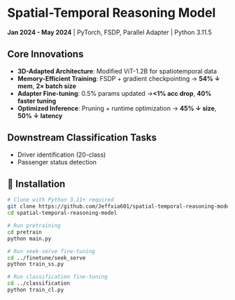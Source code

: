 # Spatial-Temporal Reasoning Model

​**Jan 2024 - May 2024**​ | PyTorch, FSDP, Parallel Adapter | Python 3.11.5

## Core Innovations
- ​**3D-Adapted Architecture**: Modified ViT-1.2B for spatiotemporal data
- ​**Memory-Efficient Training**: FSDP + gradient checkpointing → ​**54% ↓ mem**, ​**2× batch size**​
- ​**Adapter Fine-tuning**: 0.5% params updated → ​**​<1% acc drop**, ​**40% faster tuning**​
- ​**Optimized Inference**: Pruning + runtime optimization → ​**45% ↓ size**, ​**50% ↓ latency**​

## Downstream Classification Tasks
- Driver identification (20-class)
- Passenger status detection

## 🔧 Installation
```bash
# Clone with Python 3.11+ required
git clone https://github.com/Jeffxia601/spatial-temporal-reasoning-model.git
cd spatial-temporal-reasoning-model

# Run pretraining
cd pretrain
python main.py

# Run seek-serve fine-tuning
cd ../finetune/seek_serve
python train_ss.py

# Run classification fine-tuning
cd ../classification
python train_cl.py